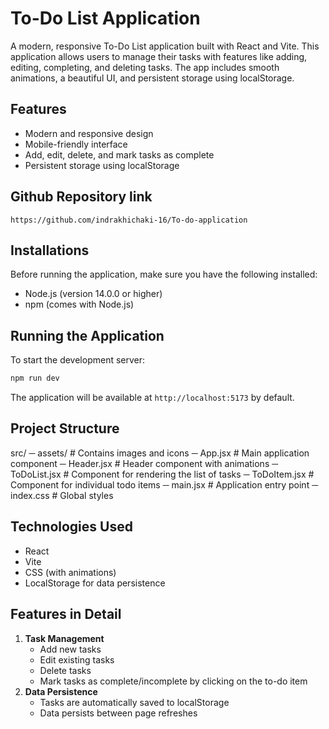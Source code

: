 # To-Do List Application

A modern, responsive To-Do List application built with React and Vite. This application allows users to manage their tasks with features like adding, editing, completing, and deleting tasks. The app includes smooth animations, a beautiful UI, and persistent storage using localStorage.

## Features
- Modern and responsive design
- Mobile-friendly interface
- Add, edit, delete, and mark tasks as complete
- Persistent storage using localStorage

## Github Repository link
`https://github.com/indrakhichaki-16/To-do-application`

## Installations
Before running the application, make sure you have the following installed:
- Node.js (version 14.0.0 or higher)
- npm (comes with Node.js)

## Running the Application
To start the development server:
```bash
npm run dev
```
The application will be available at `http://localhost:5173` by default.

## Project Structure
src/
─ assets/         # Contains images and icons
─ App.jsx         # Main application component
─ Header.jsx      # Header component with animations
─ ToDoList.jsx    # Component for rendering the list of tasks
─ ToDoItem.jsx    # Component for individual todo items
─ main.jsx        # Application entry point
─ index.css       # Global styles

## Technologies Used
- React
- Vite
- CSS (with animations)
- LocalStorage for data persistence

## Features in Detail
1. **Task Management**
   - Add new tasks
   - Edit existing tasks
   - Delete tasks
   - Mark tasks as complete/incomplete by clicking on the to-do item
2. **Data Persistence**
   - Tasks are automatically saved to localStorage
   - Data persists between page refreshes
